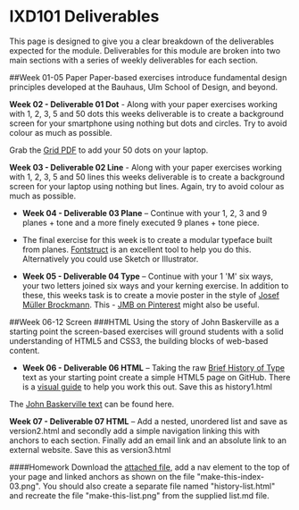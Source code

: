 IXD101 Deliverables
===========================

This page is designed to give you a clear breakdown of the deliverables expected for the module. Deliverables for this module are broken into two main sections with a series of weekly deliverables for each section.



##Week 01-05 Paper 
Paper-based exercises introduce fundamental design principles developed at the Bauhaus, Ulm School of Design, and beyond.  

 **Week 02 - Deliverable 01 Dot** - Along with your paper exercises working with 1, 2, 3, 5 and 50 dots this weeks deliverable is to create a background screen for your smartphone using nothing but dots and circles. Try to avoid colour as much as possible.
 
 Grab the [Grid PDF](resources/squares.pdf) to add your 50 dots on your laptop.

**Week 03 - Deliverable 02 Line** - Along with your paper exercises working with 1, 2, 3, 5 and 50 lines this weeks deliverable is to create a background screen for your laptop using nothing but lines. Again, try to avoid colour as much as possible.  


- **Week 04 - Deliverable 03 Plane** – Continue with your 1, 2, 3 and 9 planes + tone and a more finely executed 9 planes + tone piece. 

- The final exercise for this week is to create a modular typeface built from planes. [Fontstruct](http://fontstruct.com) is an excellent tool to help you do this. Alternatively you could use Sketch or Illustrator.

- **Week 05 - Deliverable 04 Type** – Continue with your 1 'M' six ways, your two letters joined six ways and your kerning exercise. In addition to these, this weeks task is to create a movie poster in the style of [Josef Müller Brockmann](http://print-process.com/product/?product-id=1052). This - [JMB on Pinterest](https://www.pinterest.com/eleventhirty/jmb/) might also be useful.





##Week 06-12 Screen
###HTML
Using the story of John Baskerville as a starting point the screen-based exercises will ground students with a solid understanding of HTML5 and CSS3, the building blocks of web-based content.

- **Week 06 - Deliverable 06 HTML** – Taking the raw [Brief History of Type](resources/brief-history-of-type.txt) text as your starting point create a simple HTML5 page on GitHub. There is a [visual guide](resources/html-01-make-this.png) to help you work this out. Save this as history1.html

The [John Baskerville text](resources/john-baskerville.txt.zip) can be found here.

**Week 07 - Deliverable 07 HTML** – Add a nested, unordered list and save as version2.html and secondly add a simple navigation linking this with anchors to each section. Finally add an email link and an absolute link to an external website. Save this as version3.html
  
####Homework
Download the [attached file](resources/homework2.zip), add a nav element to the top of your page and linked anchors as shown on the file "make-this-index-03.png". You should also create a separate file named "history-list.html" and recreate the file "make-this-list.png" from the supplied list.md file.

<!--  - **Week 09 - Deliverable 08 HTML** – This week you should have created two versions. The should replace your unordered list with a table while the second version should include properly optimised images.

###CSS
- **Week 10 - Deliverable 09 HTML** – This week we started to look at CSS and applied some proper styling to our well structured markup. Save this as version 6.

- This week we have an additional exercise. We would like to you take this [markup](resources/css-exercise.html) – and, using css, style it as closely as you can to the image below.

![Typographic hierarchy exercise](img/make_this_1.gif)

- **Week 11 – Deliverable 10 HTML** – This week we continued our exploration into CSS and applied a CSS reset and introduced a few media queries. Save this as version 7/8.

- **Week 12 – Deliverable 11 HTML** – To finish this section off we would like you to take what you have learnt this semester and redesign your **Hello World** page. This will, for some of you, be your first solid presence online and should be a means to show off what you know and what you have created. -->


